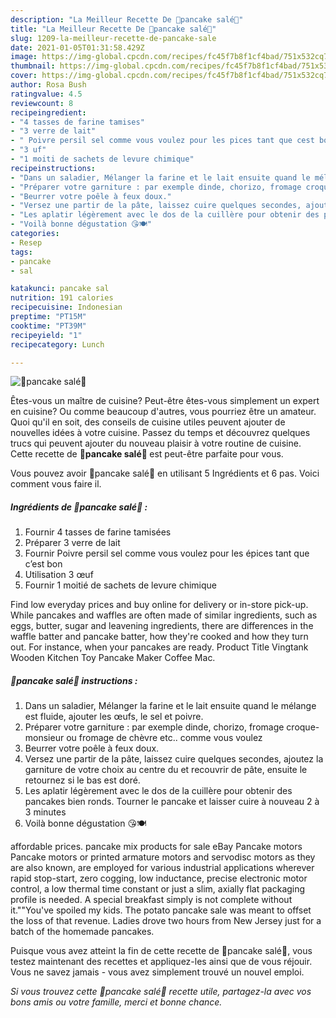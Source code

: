 ```yaml
---
description: "La Meilleur Recette De 🍃pancake salé🥞"
title: "La Meilleur Recette De 🍃pancake salé🥞"
slug: 1209-la-meilleur-recette-de-pancake-sale
date: 2021-01-05T01:31:58.429Z
image: https://img-global.cpcdn.com/recipes/fc45f7b8f1cf4bad/751x532cq70/🍃pancake-sale🥞-photo-principale-de-la-recette.jpg
thumbnail: https://img-global.cpcdn.com/recipes/fc45f7b8f1cf4bad/751x532cq70/🍃pancake-sale🥞-photo-principale-de-la-recette.jpg
cover: https://img-global.cpcdn.com/recipes/fc45f7b8f1cf4bad/751x532cq70/🍃pancake-sale🥞-photo-principale-de-la-recette.jpg
author: Rosa Bush
ratingvalue: 4.5
reviewcount: 8
recipeingredient:
- "4 tasses de farine tamises"
- "3 verre de lait"
- " Poivre persil sel comme vous voulez pour les pices tant que cest bon"
- "3 uf"
- "1 moiti de sachets de levure chimique"
recipeinstructions:
- "Dans un saladier, Mélanger la farine et le lait ensuite quand le mélange est fluide, ajouter les œufs, le sel et poivre."
- "Préparer votre garniture : par exemple dinde, chorizo, fromage croque-monsieur ou fromage de chèvre etc.. comme vous voulez"
- "Beurrer votre poêle à feux doux."
- "Versez une partir de la pâte, laissez cuire quelques secondes, ajoutez la garniture de votre choix au centre du et recouvrir de pâte, ensuite le retournez si le bas est doré."
- "Les aplatir légèrement avec le dos de la cuillère pour obtenir des pancakes bien ronds. Tourner le pancake et laisser cuire à nouveau 2 à 3 minutes"
- "Voilà bonne dégustation 😘🍽"
categories:
- Resep
tags:
- pancake
- sal

katakunci: pancake sal 
nutrition: 191 calories
recipecuisine: Indonesian
preptime: "PT15M"
cooktime: "PT39M"
recipeyield: "1"
recipecategory: Lunch

---
```



![🍃pancake salé🥞](https://img-global.cpcdn.com/recipes/fc45f7b8f1cf4bad/751x532cq70/🍃pancake-sale🥞-photo-principale-de-la-recette.jpg)

Êtes-vous un maître de cuisine? Peut-être êtes-vous simplement un expert en cuisine? Ou comme beaucoup d'autres, vous pourriez être un amateur. Quoi qu'il en soit, des conseils de cuisine utiles peuvent ajouter de nouvelles idées à votre cuisine. Passez du temps et découvrez quelques trucs qui peuvent ajouter du nouveau plaisir à votre routine de cuisine. Cette recette de <strong> 🍃pancake salé🥞 </strong> est peut-être parfaite pour vous.

<!--inarticleads1-->

Vous pouvez avoir 🍃pancake salé🥞 en utilisant 5 Ingrédients et 6 pas. Voici comment vous faire il.

##### Ingrédients de 🍃pancake salé🥞 :

1. Fournir 4 tasses de farine tamisées
1. Préparer 3 verre de lait
1. Fournir  Poivre persil sel comme vous voulez pour les épices tant que c’est bon
1. Utilisation 3 œuf
1. Fournir 1 moitié de sachets de levure chimique


Find low everyday prices and buy online for delivery or in-store pick-up. While pancakes and waffles are often made of similar ingredients, such as eggs, butter, sugar and leavening ingredients, there are differences in the waffle batter and pancake batter, how they&#39;re cooked and how they turn out. For instance, when your pancakes are ready. Product Title Vingtank Wooden Kitchen Toy Pancake Maker Coffee Mac. 

<!--inarticleads2-->

##### 🍃pancake salé🥞 instructions :

1. Dans un saladier, Mélanger la farine et le lait ensuite quand le mélange est fluide, ajouter les œufs, le sel et poivre.
1. Préparer votre garniture : par exemple dinde, chorizo, fromage croque-monsieur ou fromage de chèvre etc.. comme vous voulez
1. Beurrer votre poêle à feux doux.
1. Versez une partir de la pâte, laissez cuire quelques secondes, ajoutez la garniture de votre choix au centre du et recouvrir de pâte, ensuite le retournez si le bas est doré.
1. Les aplatir légèrement avec le dos de la cuillère pour obtenir des pancakes bien ronds. Tourner le pancake et laisser cuire à nouveau 2 à 3 minutes
1. Voilà bonne dégustation 😘🍽


affordable prices. pancake mix products for sale eBay Pancake motors Pancake motors or printed armature motors and servodisc motors as they are also known, are employed for various industrial applications wherever rapid stop-start, zero cogging, low inductance, precise electronic motor control, a low thermal time constant or just a slim, axially flat packaging profile is needed. A special breakfast simply is not complete without it.&#34;&#34;You&#39;ve spoiled my kids. The potato pancake sale was meant to offset the loss of that revenue. Ladies drove two hours from New Jersey just for a batch of the homemade pancakes. 

<!--inarticleads1-->

<p>
Puisque vous avez atteint la fin de cette recette de 🍃pancake salé🥞, vous testez maintenant des recettes et appliquez-les ainsi que de vous réjouir. Vous ne savez jamais - vous avez simplement trouvé un nouvel emploi.
</p>

<p>
<i>Si vous trouvez cette 🍃pancake salé🥞 recette utile, partagez-la avec vos bons amis ou votre famille, merci et bonne chance.</i>
</p>
